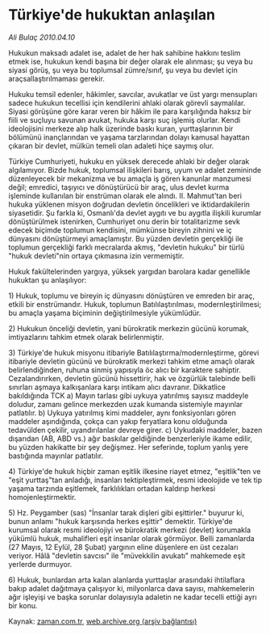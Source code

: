 # Türkiye'de hukuktan anlaşılan

*Ali Bulaç 2010.04.10*

<tr><td class="metin" colspan="2" style="padding-top: 20px; padding-left: 5px; ">Hukukun maksadı adalet ise, adalet de her hak sahibine hakkını teslim etmek ise, hukukun kendi başına bir değer olarak ele alınması; şu veya bu siyasi görüş, şu veya bu toplumsal zümre/sınıf, şu veya bu devlet için araçsallaştırılmaması gerekir.</td></tr><tr><td class="metin" colspan="2" style="padding-top: 20px; padding-left: 5px; "><p>Hukuku temsil edenler, hâkimler, savcılar, avukatlar ve üst yargı mensupları sadece hukukun tecellisi için kendilerini ahlaki olarak görevli saymalılar. Siyasi görüşüne göre karar veren bir hâkim ile para karşılığında haksız bir fiili ve suçluyu savunan avukat, hukuka karşı suç işlemiş olurlar. Kendi ideolojisini merkeze alıp halk üzerinde baskı kuran, yurttaşlarının bir bölümünü inançlarından ve yaşama tarzlarından dolayı kamusal hayattan çıkaran bir devlet, mülkün temeli olan adaleti hiçe saymış olur.
<p>Türkiye Cumhuriyeti, hukuku en yüksek derecede ahlaki bir değer olarak algılamıyor. Bizde hukuk, toplumsal ilişkileri barış, uyum ve adalet zemininde düzenleyecek bir mekanizma ve bu amaçla iş gören kanunlar manzumesi değil; emredici, taşıyıcı ve dönüştürücü bir araç, ulus devlet kurma işleminde kullanılan bir enstrüman olarak ele alındı. II. Mahmut'tan beri hukuka yüklenen misyon doğrudan devletin öncelikleri ve iktidardakilerin siyasetidir. Şu farkla ki, Osmanlı'da devlet aygıtı ve bu aygıtla ilişkili kurumlar dönüştürülmek istenirken, Cumhuriyet onu derin bir totalitarizme sevk edecek biçimde toplumun kendisini, mümkünse bireyin zihnini ve iç dünyasını dönüştürmeyi amaçlamıştır. Bu yüzden devletin gerçekliği ile toplumun gerçekliği farklı mecralarda akmış, "devletin hukuku" bir türlü "hukuk devleti"nin ortaya çıkmasına izin vermemiştir.
<p>Hukuk fakültelerinden yargıya, yüksek yargıdan barolara kadar genellikle hukuktan şu anlaşılıyor:
<p>1) Hukuk, toplumu ve bireyin iç dünyasını dönüştüren ve emreden bir araç, etkili bir enstrümandır. Hukuk, toplumun Batılılaştırılması, modernleştirilmesi; bu amaçla yaşama biçiminin değiştirilmesiyle yükümlüdür.
<p>2) Hukukun önceliği devletin, yani bürokratik merkezin gücünü korumak, imtiyazlarını tahkim etmek olarak belirlenmiştir.
<p>3) Türkiye'de hukuk misyonu itibariyle Batılılaştırma/modernleştirme, görevi itibariyle devletin gücünü ve bürokratik merkezi tahkim etme amaçlı olarak belirlendiğinden, ruhuna sinmiş yapısıyla öc alıcı bir karaktere sahiptir. Cezalandırırken, devletin gücünü hissettirir, hak ve özgürlük talebinde belli sınırları aşmaya kalkışanlara karşı intikam alıcı davranır. Dikkatlice bakıldığında TCK a) Mayın tarlası gibi uykuya yatırılmış sayısız maddeyle doludur, zamanı gelince merkezden uzak kumanda sistemiyle mayınlar patlatılır. b) Uykuya yatırılmış kimi maddeler, aynı fonksiyonları gören maddeler aşındığında, çokça can yakıp feryatlara konu olduğunda tedavülden çekilir, uyandırılanlar devreye girer. c) Uykudaki maddeler, bazen dışarıdan (AB, ABD vs.) ağır baskılar geldiğinde benzerleriyle ikame edilir, bu yüzden hakikatte bir şey değişmez. Her seferinde, toplum yanlış yere bastığında mayınlar patlatılır.
<p>4) Türkiye'de hukuk hiçbir zaman eşitlik ilkesine riayet etmez, "eşitlik"ten ve "eşit yurttaş"tan anladığı, insanları tektipleştirmek, resmi ideolojide ve tek tip yaşama tarzında eşitlemek, farklılıkları ortadan kaldırıp herkesi homojenleştirmektir.
<p>5) Hz. Peygamber (sas) "İnsanlar tarak dişleri gibi eşittirler." buyurur ki, bunun anlamı "hukuk karşısında herkes eşittir" demektir. Türkiye'de kurumsal olarak resmi ideolojiyi ve bürokratik merkezi (devlet) korumakla yükümlü hukuk, muhalifleri eşit insanlar olarak görmüyor. Belli zamanlarda (27 Mayıs, 12 Eylül, 28 Şubat) yargının eline düşenlere en üst cezaları veriyor. Hâlâ "devletin savcısı" ile "müvekkilin avukatı" mahkemede eşit yerlerde durmuyor.
<p>6) Hukuk, bunlardan arta kalan alanlarda yurttaşlar arasındaki ihtilaflara bakıp adalet dağıtmaya çalışıyor ki, milyonlarca dava sayısı, mahkemelerin ağır işleyişi ve başka sorunlar dolayısıyla adaletin ne kadar tecelli ettiği ayrı bir konu. <br/></p></p></p></p></p></p></p></p></p></td></tr>

Kaynak: [zaman.com.tr](http://zaman.com.tr/yazar.do?yazino=971456), [web.archive.org (arşiv bağlantısı)](http://web.archive.org/web/20100419205842/http://www.zaman.com.tr:80/yazar.do?yazino=971456)
